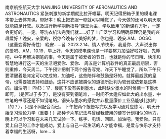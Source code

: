 南京航空航天大学
NANJING UNIVERSITY OF AERONAUTICS AND ASTRONAUTICS
紧张刺激的新学期就比拉开帷幕，明天记得把箱子里的模电课本带上去体育课。带好本！晚上把衣服一晾就可以睡觉了，今天做的还可以明天取就能搞足计软。以及进行新学期新指导“课堂为主，学以致用”的新课程方针，一定会更好的。一定。等洗衣机法完我们就……好了！广泛学习和明确原理仍是我的兴趣爱好！晚安，亲爱的，祝你今晚有个美好的梦，你也是、晚安.AM、OOSO.（这量变得好奇性）
晚安……점.
2023.2.14、情人节快乐、我爱你、大声说出你的爱吧、AM．10.19．早上好、今天的模电课也是一样要努力加油好啦好啦，先睡吧，中午再解决钢笔的事，今天是属于被爱者的节日。也就是你的节日哦、快乐和智慧地进行这一天的生活吧爱你、爱你、
周五是计算机软件的真正最后期限，否则重修，今天周二，下午预计把剩下两个报告写完、昨天下午睡觉了，所以下午只要清醒着是肯定可以完成的，加油吧，这些陪伴和鼓励是好的。就算最威武的皇帝，也需要被支持和鼓励，这并不应该被类似的道德所批判为软弱或依赖是这样的。加油吧！
PM3：17．楼底下没有买到墨水，此时缺少墨水的时候蘸一下墨水即可，（是否过于多了），是没有买到钢笔难，一时间不太适应如此大的出水量，中性笔的书写还是不如钢笔的。钢头与墨水的感觉并非批量廉价工业品能够比拟的（的？），只是不同配合而已。
下午把两个报告写完以及学习通对应练习、明天开始复习理论力学（重要！）那种卡片笔记法与曾经我使用的便签计划相似的地方，晚上可以学习和在未来几天试验一下。练字、电话、回顾。加油吧。我爱你。只有爱上自己的工作才能成功，爱上与自己一起生活的人才能幸福，是爱与快乐才支持着幸福的生活呀，lore...
S
